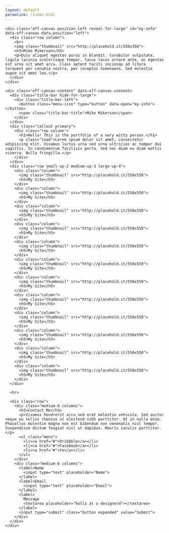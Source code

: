 ```yaml
---
layout: default
permalink: /index.html
---
```


<div class="off-canvas-wrapper">
  <div class="off-canvas-wrapper-inner" data-off-canvas-wrapper>

    <div class="off-canvas position-left reveal-for-large" id="my-info" data-off-canvas data-position="left">
      <div class="row column">
        <br>
        <img class="thumbnail" src="http://placehold.it/550x350">
        <h5>Mike Mikerson</h5>
        <p>Duis aliquet egestas purus in blandit. Curabitur vulputate, ligula lacinia scelerisque tempor, lacus lacus ornare ante, ac egestas est urna sit amet arcu. Class aptent taciti sociosqu ad litora torquent per conubia nostra, per inceptos himenaeos. Sed molestie augue sit amet leo.</p>
      </div>
    </div>

    <div class="off-canvas-content" data-off-canvas-content>
      <div class="title-bar hide-for-large">
        <div class="title-bar-left">
          <button class="menu-icon" type="button" data-open="my-info"></button>
          <span class="title-bar-title">Mike Mikerson</span>
        </div>
      </div>
      <div class="callout primary">
        <div class="row column">
          <h1>Hello! This is the portfolio of a very witty person.</h1>
          <p class="lead">Lorem ipsum dolor sit amet, consectetur adipiscing elit. Vivamus luctus urna sed urna ultricies ac tempor dui sagittis. In condimentum facilisis porta. Sed nec diam eu diam mattis viverra. Nulla fringilla.</p>
        </div>
      </div>
      <div class="row small-up-2 medium-up-3 large-up-4">
        <div class="column">
          <img class="thumbnail" src="http://placehold.it/550x550">
          <h5>My Site</h5>
        </div>
        <div class="column">
          <img class="thumbnail" src="http://placehold.it/550x550">
          <h5>My Site</h5>
        </div>
        <div class="column">
          <img class="thumbnail" src="http://placehold.it/550x550">
          <h5>My Site</h5>
        </div>
        <div class="column">
          <img class="thumbnail" src="http://placehold.it/550x550">
          <h5>My Site</h5>
        </div>
        <div class="column">
          <img class="thumbnail" src="http://placehold.it/550x550">
          <h5>My Site</h5>
        </div>
        <div class="column">
          <img class="thumbnail" src="http://placehold.it/550x550">
          <h5>My Site</h5>
        </div>
        <div class="column">
          <img class="thumbnail" src="http://placehold.it/550x550">
          <h5>My Site</h5>
        </div>
        <div class="column">
          <img class="thumbnail" src="http://placehold.it/550x550">
          <h5>My Site</h5>
        </div>
        <div class="column">
          <img class="thumbnail" src="http://placehold.it/550x550">
          <h5>My Site</h5>
        </div>
        <div class="column">
          <img class="thumbnail" src="http://placehold.it/550x550">
          <h5>My Site</h5>
        </div>
        <div class="column">
          <img class="thumbnail" src="http://placehold.it/550x550">
          <h5>My Site</h5>
        </div>
        <div class="column">
          <img class="thumbnail" src="http://placehold.it/550x550">
          <h5>My Site</h5>
        </div>
      </div>

      <hr>

      <div class="row">
        <div class="medium-6 columns">
          <h3>Contact Me</h3>
          <p>Vivamus hendrerit arcu sed erat molestie vehicula. Sed auctor neque eu tellus rhoncus ut eleifend nibh porttitor. Ut in nulla enim. Phasellus molestie magna non est bibendum non venenatis nisl tempor. Suspendisse dictum feugiat nisl ut dapibus. Mauris iaculis porttitor.</p>
          <ul class="menu">
            <li><a href="#">Dribbble</a></li>
            <li><a href="#">Facebook</a></li>
            <li><a href="#">Yo</a></li>
          </ul>
        </div>
        <div class="medium-6 columns">
          <label>Name
            <input type="text" placeholder="Name">
          </label>
          <label>Email
            <input type="text" placeholder="Email">
          </label>
          <label>
            Message
            <textarea placeholder="holla at a designerd"></textarea>
          </label>
          <input type="submit" class="button expanded" value="Submit">
        </div>
      </div>
    </div>
  </div>
</div>
    